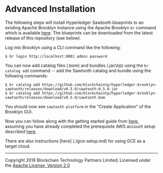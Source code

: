 Advanced Installation
=====================

The following steps will install Hyperledger Sawtooth blueprints to an existing
Apache Brooklyn instance using the Apache Brooklyn `br` command which is available
[here](https://brooklyn.apache.org/v/latest/ops/cli/). The blueprints can be downloaded from the latest release of this repository (see below).

Log into Brooklyn using a CLI command like the following:

    $ br login http://localhost:8081 admin password

You can now add catalog files (.bom) and bundles (.jar/zip) using the `br catalog add`
command -- add the Sawtooth catalog and bundle using the following commands:

    $ br catalog add https://github.com/blockchaintp/hyperledger-brooklyn-sawtooth/releases/download/v0.5.0/sawtooth-0.5.0.jar
    $ br catalog add https://github.com/blockchaintp/hyperledger-brooklyn-sawtooth/releases/download/v0.5.0/sawtooth.bom

You should now see `sawtooth-platform` in the "Create Application" of the Brooklyn GUI.

Now you can follow along with the getting started guide from [here](./getting-started.md#configure-and-add-an-aws-deployment-location), assuming you have already completed the prerequisite AWS account setup described [here](./aws-setup.md).

There are also instructions [here] (./gce-setup.md) for using GCE as a target cloud.

---
Copyright 2018 Blockchain Technology Partners Limited; Licensed under the [Apache License, Version 2.0](../LICENSE)
